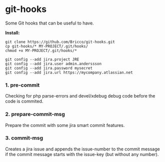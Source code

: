 # git-hooks
Some Git hooks that can be useful to have.

**Install:**
```
git clone https://github.com/Bricco/git-hooks.git
cp git-hooks/* MY-PROJECT/.git/hooks/
chmod +x MY-PROJECT/.git/hooks/*

git config --add jira.project JRE
git config --add jira.user admin.anderssson
git config --add jira.password mysecret
git config --add jira.url https://mycompany.atlassian.net
```



### 1. pre-commit
Checking for php parse-errors and devel/xdebug debug code before the code is commited.

### 2. prepare-commit-msg
Prepare the commit with some jira smart commit features.

### 3. commit-msg
Creates a jira issue and appends the issue-number to the commit message if the commit message starts with the issue-key (but without any number).

